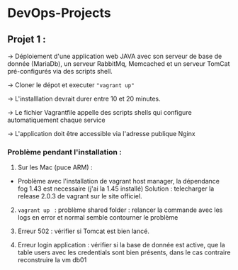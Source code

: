 # DevOps-Projects




## Projet  1 :




-> Déploiement d'une application web JAVA avec son serveur de base de donnée (MariaDb), un serveur RabbitMq, Memcached et un serveur TomCat pré-configurés via des scripts shell.

-> Cloner le dépot et executer <code>"vagrant up"</code> 

-> L'installlation devrait durer entre 10 et 20 minutes.

-> Le fichier Vagrantfile appelle des scripts shells qui configure automatiquement chaque service

-> L'application doit être accessible via l'adresse publique Nginx




### Problème pendant l'installation :

1) Sur les Mac (puce ARM) : 

- Problème avec l'installation de vagrant host manager, la dépendance fog 1.43 est necessaire (j'ai la 1.45 installé)
Solution : telecharger la release 2.0.3 de vagrant sur le site officiel.

2) <code>vagrant up </code> : problème shared folder : relancer la commande avec les logs en error et normal semble contourner le problème

3) Erreur 502 : vérifier si Tomcat est bien lancé.

4) Erreur login application : vérifier si la base de donnée est active, que la table users avec les credentials sont bien présents, dans le cas contraire reconstruire la vm db01

